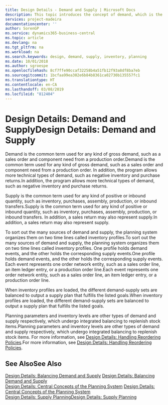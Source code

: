 ```yaml
---
title: Design Details - Demand and Supply | Microsoft Docs
description: This topic introduces the concept of demand, which is the common term used for any kind of gross demand, such as a sales order and component need from a production order.
services: project-madeira
documentationcenter: ''
author: SorenGP
ms.service: dynamics365-business-central
ms.topic: article
ms.devlang: na
ms.tgt_pltfrm: na
ms.workload: na
ms.search.keywords: design, demand, supply, inventory, planning
ms.date: 10/01/2018
ms.author: sgroespe
ms.openlocfilehash: 8cf7ffe90ccaf32258b4a51fb12f93a8df8ba7eb
ms.sourcegitcommit: 1bcfaa99ea302e6b84b8361ca02730b135557fc1
ms.translationtype: HT
ms.contentlocale: en-CA
ms.lasthandoff: 03/08/2019
ms.locfileid: "812404"
---
```

# <a name="design-details-demand-and-supply"></a><span data-ttu-id="08d43-103">Design Details: Demand and Supply</span><span class="sxs-lookup"><span data-stu-id="08d43-103">Design Details: Demand and Supply</span></span>
<span data-ttu-id="08d43-104">Demand is the common term used for any kind of gross demand, such as a sales order and component need from a production order.</span><span class="sxs-lookup"><span data-stu-id="08d43-104">Demand is the common term used for any kind of gross demand, such as a sales order and component need from a production order.</span></span> <span data-ttu-id="08d43-105">In addition, the program allows more technical types of demand, such as negative inventory and purchase returns.</span><span class="sxs-lookup"><span data-stu-id="08d43-105">In addition, the program allows more technical types of demand, such as negative inventory and purchase returns.</span></span>  
  
<span data-ttu-id="08d43-106">Supply is the common term used for any kind of positive or inbound quantity, such as inventory, purchases, assembly, production, or inbound transfers.</span><span class="sxs-lookup"><span data-stu-id="08d43-106">Supply is the common term used for any kind of positive or inbound quantity, such as inventory, purchases, assembly, production, or inbound transfers.</span></span> <span data-ttu-id="08d43-107">In addition, a sales return may also represent supply.</span><span class="sxs-lookup"><span data-stu-id="08d43-107">In addition, a sales return may also represent supply.</span></span>  
  
<span data-ttu-id="08d43-108">To sort out the many sources of demand and supply, the planning system organizes them on two time lines called inventory profiles.</span><span class="sxs-lookup"><span data-stu-id="08d43-108">To sort out the many sources of demand and supply, the planning system organizes them on two time lines called inventory profiles.</span></span> <span data-ttu-id="08d43-109">One profile holds demand events, and the other holds the corresponding supply events.</span><span class="sxs-lookup"><span data-stu-id="08d43-109">One profile holds demand events, and the other holds the corresponding supply events.</span></span> <span data-ttu-id="08d43-110">Each event represents one order network entity, such as a sales order line, an item ledger entry, or a production order line.</span><span class="sxs-lookup"><span data-stu-id="08d43-110">Each event represents one order network entity, such as a sales order line, an item ledger entry, or a production order line.</span></span>  
  
<span data-ttu-id="08d43-111">When inventory profiles are loaded, the different demand-supply sets are balanced to output a supply plan that fulfills the listed goals.</span><span class="sxs-lookup"><span data-stu-id="08d43-111">When inventory profiles are loaded, the different demand-supply sets are balanced to output a supply plan that fulfills the listed goals.</span></span>  
  
<span data-ttu-id="08d43-112">Planning parameters and inventory levels are other types of demand and supply respectively, which undergo integrated balancing to replenish stock items.</span><span class="sxs-lookup"><span data-stu-id="08d43-112">Planning parameters and inventory levels are other types of demand and supply respectively, which undergo integrated balancing to replenish stock items.</span></span> <span data-ttu-id="08d43-113">For more information, see [Design Details: Handling Reordering Policies](design-details-handling-reordering-policies.md).</span><span class="sxs-lookup"><span data-stu-id="08d43-113">For more information, see [Design Details: Handling Reordering Policies](design-details-handling-reordering-policies.md).</span></span>  
  
## <a name="see-also"></a><span data-ttu-id="08d43-114">See Also</span><span class="sxs-lookup"><span data-stu-id="08d43-114">See Also</span></span>  
<span data-ttu-id="08d43-115">[Design Details: Balancing Demand and Supply](design-details-balancing-demand-and-supply.md) </span><span class="sxs-lookup"><span data-stu-id="08d43-115">[Design Details: Balancing Demand and Supply](design-details-balancing-demand-and-supply.md) </span></span>  
<span data-ttu-id="08d43-116">[Design Details: Central Concepts of the Planning System](design-details-central-concepts-of-the-planning-system.md) </span><span class="sxs-lookup"><span data-stu-id="08d43-116">[Design Details: Central Concepts of the Planning System](design-details-central-concepts-of-the-planning-system.md) </span></span>  
[<span data-ttu-id="08d43-117">Design Details: Supply Planning</span><span class="sxs-lookup"><span data-stu-id="08d43-117">Design Details: Supply Planning</span></span>](design-details-supply-planning.md)